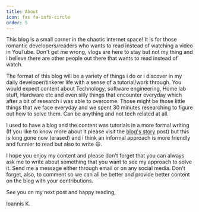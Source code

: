 ```yaml
---
title: About
icon: fas fa-info-circle
order: 5
---
```


This blog is a small corner in the chaotic internet space! It is for those romantic developers/readers who wants to read instead of watching a video in YouTube. Don't get me wrong, vlogs are here to stay but not my thing and i believe there are other people out there that wants to read instead of watch.

The format of this blog will be a variety of things i do or i discover in my daily developer/tinkerer life with a sense of a tutorial/work through. You would expect content about Technology, software engineering, Home lab stuff, Hardware etc and even silly things that encounter everyday which after a bit of research i was able to overcome. Those might be those little things that we face everyday and we spent 30 minutes researching to figure out how to solve them. Can be anything and not tech related at all. 

I used to have a blog and the content was tutorials in a more formal writing (If you like to know more about it please visit the [blog's story](/posts/blogs-story) post) but this is long gone now (erased) and i think an informal approach is more friendly and funnier to read  but also to write :smiley:.

I hope you enjoy my content and please don't forget that you can always ask me to write about something that you want to see my approach to solve it. Send me a message either through email or on any social media. Don't forget, also, to comment so we can all be better  and provide better content on the blog with your contributions.

See you on my next post and happy reading,

Ioannis K.
